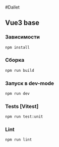 #Dallet
## Vue3 base

### Зависимости
```sh
npm install
```
### Сборка
```sh
npm run build
```
###  Запуск в dev-mode
```sh
npm run dev
```

### Tests [Vitest]

```sh
npm run test:unit
```

### Lint

```sh
npm run lint
```
